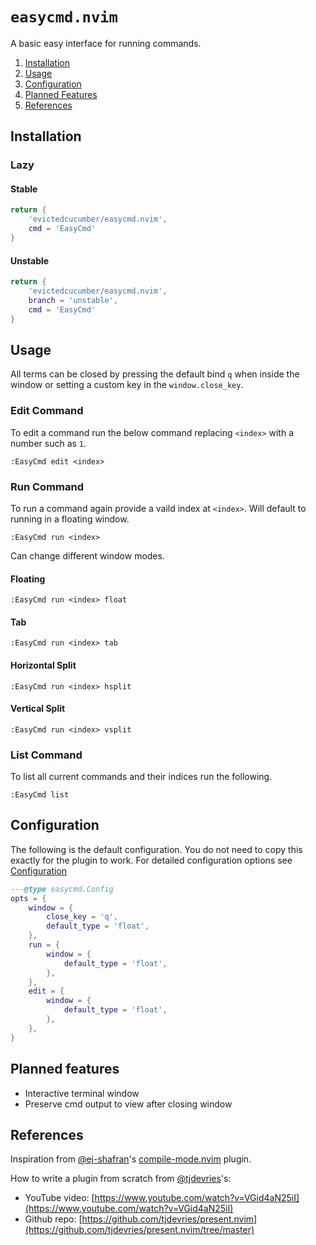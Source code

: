# `easycmd.nvim`

A basic easy interface for running commands.

1. [Installation](#installation)
2. [Usage](#usage)
3. [Configuration](#configuration)
4. [Planned Features](#planned-features)
5. [References](#references)

## Installation

### Lazy

#### Stable

```lua
return {
    'evictedcucumber/easycmd.nvim',
    cmd = 'EasyCmd'
}
```

#### Unstable

```lua
return {
    'evictedcucumber/easycmd.nvim',
    branch = 'unstable',
    cmd = 'EasyCmd'
}
```

## Usage

All terms can be closed by pressing the default bind `q` when inside the window or setting a custom key in the `window.close_key`.

### Edit Command

To edit a command run the below command replacing `<index>` with a number such as `1`.

```
:EasyCmd edit <index>
```

### Run Command

To run a command again provide a vaild index at `<index>`. Will default to running in a floating window.

```
:EasyCmd run <index>
```

Can change different window modes.

#### Floating

```
:EasyCmd run <index> float
```

#### Tab

```
:EasyCmd run <index> tab
```

#### Horizontal Split

```
:EasyCmd run <index> hsplit
```

#### Vertical Split

```
:EasyCmd run <index> vsplit
```

### List Command

To list all current commands and their indices run the following.

```
:EasyCmd list
```

## Configuration

The following is the default configuration. You do not need to copy this exactly for the plugin to work.
For detailed configuration options see [Configuration](./docs/Configuration.md)

```lua
---@type easycmd.Config
opts = {
    window = {
        close_key = 'q',
        default_type = 'float',
    },
    run = {
        window = {
            default_type = 'float',
        },
    },
    edit = {
        window = {
            default_type = 'float',
        },
    },
}
```

## Planned features
- Interactive terminal window
- Preserve cmd output to view after closing window

## References

Inspiration from [@ej-shafran](https://github.com/ej-shafran)'s [compile-mode.nvim](https://github.com/ej-shafran/compile-mode.nvim) plugin.

How to write a plugin from scratch from [@tjdevries](https://github.com/tjdevries)'s:
- YouTube video: [https://www.youtube.com/watch?v=VGid4aN25iI](https://www.youtube.com/watch?v=VGid4aN25iI)
- Github repo: [https://github.com/tjdevries/present.nvim](https://github.com/tjdevries/present.nvim/tree/master)

